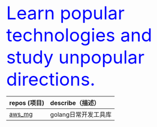 <font size=20 color=blue>Learn popular technologies and study unpopular directions.</font>

|repos (项目)|describe（描述）|
|:-|:-|
|[aws_mg](https://github.com/s-c-f-d/aws_mg)|golang日常开发工具库|
